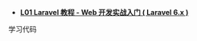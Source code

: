 - **[L01 Laravel 教程 - Web 开发实战入门 ( Laravel 6.x ) ](https://learnku.com/courses/laravel-essential-training/6.x)**

学习代码

